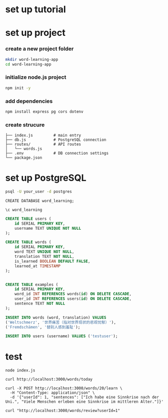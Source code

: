 # set up tutorial
# set up project
### create a new project folder
```bash
mkdir word-learning-app
cd word-learning-app
```
### initialize node.js project
```bash
npm init -y
```
### add dependencies
```bash
npm install express pg cors dotenv
```
### create strucure
```word-learning-app/
├── index.js         # main entry
├── db.js            # PostgreSQL connection
├── routes/          # API routes
│   └── words.js
├── .env             # DB connection settings
└── package.json
```

# set up PostgreSQL
```bash
psql -U your_user -d postgres
```
```
CREATE DATABASE word_learning;
```
```
\c word_learning
```
```sql
CREATE TABLE users (
    id SERIAL PRIMARY KEY,
    username TEXT UNIQUE NOT NULL
);

CREATE TABLE words (
    id SERIAL PRIMARY KEY,
    word TEXT UNIQUE NOT NULL,
    translation TEXT NOT NULL,
    is_learned BOOLEAN DEFAULT FALSE,
    learned_at TIMESTAMP
);


CREATE TABLE examples (
    id SERIAL PRIMARY KEY,
    word_id INT REFERENCES words(id) ON DELETE CASCADE,
    user_id INT REFERENCES users(id) ON DELETE CASCADE,
    sentence TEXT NOT NULL
);
```
```sql
INSERT INTO words (word, translation) VALUES
('Weltschmerz', '世界痛苦（指对世界现状的悲观忧郁）'),
('Fremdschämen', '替别人感到羞耻');
```
```sql
INSERT INTO users (username) VALUES ('testuser');
```

# test
```
node index.js

curl http://localhost:3000/words/today

curl -X POST http://localhost:3000/words/20/learn \
  -H "Content-Type: application/json" \
  -d '{"userId": 1, "sentences": ["Ich habe eine Sinnkrise nach der Uni.", "Viele Menschen erleben eine Sinnkrise im mittleren Alter."]}'

curl "http://localhost:3000/words/review?userId=1"
```



